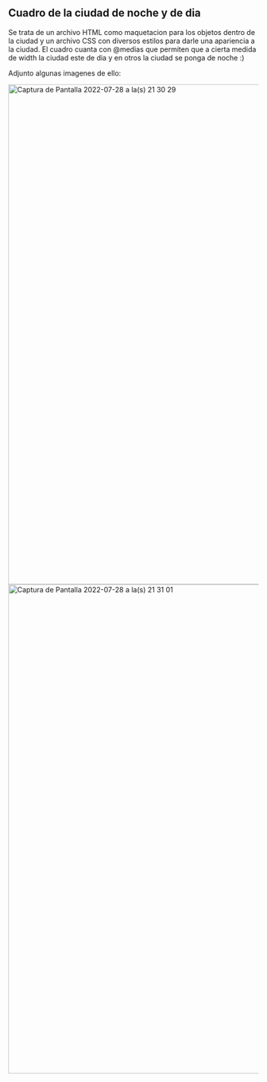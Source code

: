 ## Cuadro de la ciudad de noche y de dia 

Se trata de un archivo HTML como maquetacion para los objetos dentro de la ciudad y un archivo CSS con diversos estilos para darle una apariencia a la ciudad. El cuadro cuanta con @medias que permiten que a cierta medida de width la ciudad este de dia y en otros la ciudad se ponga de noche :)

Adjunto algunas imagenes de ello: 


<img width="1005" alt="Captura de Pantalla 2022-07-28 a la(s) 21 30 29" src="https://user-images.githubusercontent.com/83984969/181674814-187d3d74-7b3f-41a8-a4c6-184432f0bc44.png">



<img width="983" alt="Captura de Pantalla 2022-07-28 a la(s) 21 31 01" src="https://user-images.githubusercontent.com/83984969/181674827-28af5a79-ab5d-4de3-bf23-bde8d3c8a790.png">
